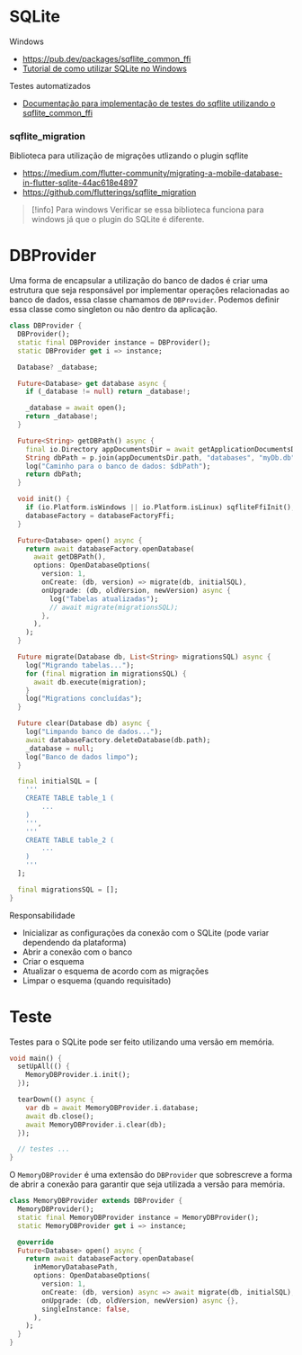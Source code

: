 # SQLite

Windows
- https://pub.dev/packages/sqflite_common_ffi
- [Tutorial de como utilizar SQLite no Windows](https://dev.to/ayoubzulfiqar/how-to-use-sqflite-on-windows-flutter-ggm)

Testes automatizados
- [Documentação para implementação de testes do sqflite utilizando o sqflite_common_ffi](https://github.com/tekartik/sqflite/blob/master/sqflite_common_ffi/doc/testing.md)

### sqflite_migration

Biblioteca para utilização de migrações utlizando o plugin sqflite

- https://medium.com/flutter-community/migrating-a-mobile-database-in-flutter-sqlite-44ac618e4897
- https://github.com/flutterings/sqflite_migration

> [!info] Para windows
> Verificar se essa biblioteca funciona para windows já que o plugin do SQLite é diferente.


# DBProvider

Uma forma de encapsular a utilização do banco de dados é criar uma estrutura que seja responsável por implementar operações relacionadas ao banco de dados, essa classe chamamos de `DBProvider`. Podemos definir essa classe como singleton ou não dentro da aplicação.

```dart
class DBProvider {
  DBProvider();
  static final DBProvider instance = DBProvider();
  static DBProvider get i => instance;

  Database? _database;

  Future<Database> get database async {
    if (_database != null) return _database!;

    _database = await open();
    return _database!;
  }

  Future<String> getDBPath() async {
    final io.Directory appDocumentsDir = await getApplicationDocumentsDirectory();
    String dbPath = p.join(appDocumentsDir.path, "databases", "myDb.db");
    log("Caminho para o banco de dados: $dbPath");
    return dbPath;
  }

  void init() {
    if (io.Platform.isWindows || io.Platform.isLinux) sqfliteFfiInit();
    databaseFactory = databaseFactoryFfi;
  }

  Future<Database> open() async {
    return await databaseFactory.openDatabase(
      await getDBPath(),
      options: OpenDatabaseOptions(
        version: 1,
        onCreate: (db, version) => migrate(db, initialSQL),
        onUpgrade: (db, oldVersion, newVersion) async {
          log("Tabelas atualizadas");
          // await migrate(migrationsSQL);
        },
      ),
    );
  }

  Future migrate(Database db, List<String> migrationsSQL) async {
    log("Migrando tabelas...");
    for (final migration in migrationsSQL) {
      await db.execute(migration);
    }
    log("Migrations concluídas");
  }

  Future clear(Database db) async {
    log("Limpando banco de dados...");
    await databaseFactory.deleteDatabase(db.path);
    _database = null;
    log("Banco de dados limpo");
  }

  final initialSQL = [
    '''
    CREATE TABLE table_1 (
        ...
    )
    ''',
    '''
    CREATE TABLE table_2 (
        ...
    )
    '''
  ];

  final migrationsSQL = [];
}
```

Responsabilidade

- Inicializar as configurações da conexão com o SQLite (pode variar dependendo da plataforma)
- Abrir a conexão com o banco
- Criar o esquema
- Atualizar o esquema de acordo com as migrações
- Limpar o esquema (quando requisitado)

# Teste

Testes para o SQLite pode ser feito utilizando uma versão em memória.

```dart
void main() {
  setUpAll(() {
    MemoryDBProvider.i.init();
  });

  tearDown(() async {
    var db = await MemoryDBProvider.i.database;
    await db.close();
    await MemoryDBProvider.i.clear(db);
  });

  // testes ...
}
```

O `MemoryDBProvider` é uma extensão do `DBProvider` que sobrescreve a forma de abrir a conexão para garantir que seja utilizada a versão para memória.

```dart
class MemoryDBProvider extends DBProvider {
  MemoryDBProvider();
  static final MemoryDBProvider instance = MemoryDBProvider();
  static MemoryDBProvider get i => instance;

  @override
  Future<Database> open() async {
    return await databaseFactory.openDatabase(
      inMemoryDatabasePath,
      options: OpenDatabaseOptions(
        version: 1,
        onCreate: (db, version) async => await migrate(db, initialSQL),
        onUpgrade: (db, oldVersion, newVersion) async {},
        singleInstance: false,
      ),
    );
  }
}
```